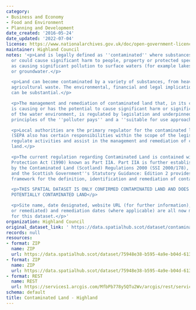 ```yaml
---
category:
- Business and Economy
- Food and Environment
- Planning and Development
date_created: '2016-05-24'
date_updated: '2022-07-04'
license: https://www.nationalarchives.gov.uk/doc/open-government-licence/version/3/
maintainer: Highland Council
notes: '<p>Land is legally defined as ''contaminated'' where substances are causing
  or could cause significant harm to people, property or protected species as well
  as causing significant pollution to surface waters (for example lakes and rivers)
  or groundwater.</p>

  <p>Land can become contaminated by a variety of substances, from heavy metals to
  agricultural waste. The environmental, financial and legal implications of this
  can be substantial.</p>

  <p>The management and remediation of contaminated land that, in its current state,
  is causing or has the potential to cause significant harm or significant pollution
  of the water environment, is regulated by legislation and underpinned by the core
  principles of the ''polluter pays'' and a ''suitable for use approach''.</p>

  <p>Local authorities are the primary regulator for the contaminated land regime
  (SEPA also has certain responsibilities within the scope of the legislation) to
  regulate activities and assist in the management and remediation of contaminated
  land.</p>

  <p>The current regulation regarding Contaminated Land is contained within the Environmental
  Protection Act (1990) known as Part IIA. Part IIA is further established in Scotland
  by the Contaminated Land (Scotland) Regulations 2000 (SSI 2000/178), as amended
  and the Scottish Government''s Statutory Guidance: Edition 2 provides the detailed
  framework for the definition, identification and remediation of contaminated land.</p>

  <p>THIS SPATIAL DATASET IS ONLY CONFIRMED CONTAMINATED LAND AND DOES NOT INCLUDE
  POTENTIALLY CONTAMINATED LAND</p>

  <p>Site name, date designated, website URL (for further information), status (confirmed
  or remediated) and remediation dates (where applicable) are all now mandatory attributes
  for this dataset.</p>'
organization: Highland Council
original_dataset_link: ' https://data.spatialhub.scot/dataset/contaminated_land-hi'
records: null
resources:
- format: ZIP
  name: ZIP
  url: https://data.spatialhub.scot/dataset/75948e38-b595-4a9e-b04d-61360e0e9d55/resource/8ca4b2a8-8a3f-44fe-81f1-0d9deaafde45/download/contaminated_land_highland.zip
- format: ZIP
  name: ZIP
  url: https://data.spatialhub.scot/dataset/75948e38-b595-4a9e-b04d-61360e0e9d55/resource/045659ea-488a-44b8-9764-053d6b61cc69/download/update-29.07.2020.zip
- format: REST
  name: REST
  url: https://services1.arcgis.com/MfbPb778y5QTu2Wv/arcgis/rest/services/Contaminated_Land_Register/FeatureServer/0/query?outFields=*&where=1%3D1
schema: default
title: Contaminated Land - Highland
---
```

